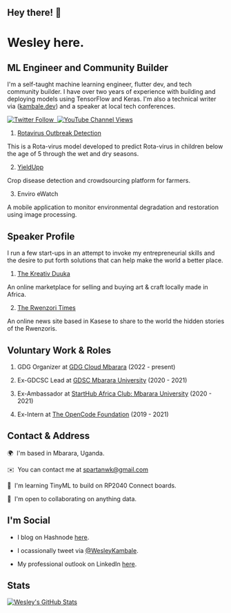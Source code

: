 ## Hey there! 👋

Wesley here.
==================================

ML Engineer and Community Builder
--------------------
I'm a self-taught machine learning engineer, flutter dev, and tech community builder. I have over two years of experience with building and deploying models using TensorFlow and Keras. I'm also  a technical writer via ([kambale.dev](https://kambale.dev/)) and a speaker at local tech conferences.

<a href="https://twitter.com/weskambale"><img alt="Twitter Follow" src="https://img.shields.io/twitter/follow/weskambale?label=Twitter&style=for-the-badge&logo=twitter&color=1DA1F2"> &nbsp;<a href="https://www.youtube.com/kambale"><img alt="YouTube Channel Views" src="https://img.shields.io/youtube/channel/views/UC0cWpkGM3ClHjPdLRzCOw1g?style=for-the-badge&logo=youtube&label=YOUTUBE VIEWS"></a>

1. [Rotavirus Outbreak Detection](https://github.com/WesleyKambale/Rotavirus-Outbreak-Detection)

This is a Rota-virus model developed to predict Rota-virus in children below the age of 5 through the wet and dry seasons.

2. [YieldUpp](https://yieldupp.herokuapp.com/)

Crop disease detection and crowdsourcing platform for farmers.

3. Enviro eWatch

A mobile application to monitor environmental degradation and restoration using image processing.

## Speaker Profile
I run a few start-ups in an attempt to invoke my entrepreneurial skills and the desire to put forth solutions that can help make the world a better place.

1. [The Kreativ Duuka](https://kreativduuka.com/)

An online marketplace for selling and buying art & craft locally made in Africa.

2. [The Rwenzori Times](https://rwenzoritimes.org)

An online news site based in Kasese to share to the world the hidden stories of the Rwenzoris.

## Voluntary Work & Roles

1. GDG Organizer at [GDG Cloud Mbarara](https://gdg.community.dev/gdg-cloud-mbarara/) (2022 - present)

2. Ex-GDCSC Lead at [GDSC Mbarara University](https://gdsc.community.dev/mbarara-university-of-science-and-technology/) (2020 - 2021)

3. Ex-Ambassador at [StartHub Africa Club: Mbarara University](https://starthubafrica.org/clubs/) (2020 - 2021)

4. Ex-Intern at [The OpenCode Foundation](https://www.theopencode.org/team/wesley-kambale/) (2019 - 2021)

## Contact & Address

🌍  I'm based in Mbarara, Uganda.

✉️  You can contact me at [spartanwk@gmail.com](mailto:spartanwk@gmail.com)

🧠  I'm learning TinyML to build on RP2040 Connect boards.

🤝  I'm open to collaborating on anything data.

## I'm Social

- I blog on Hashnode [here](https://kambale.dev).

- I ocassionally tweet via [@WesleyKambale](https://twitter.com/WesKambale).

- My professional outlook on LinkedIn [here](https://www.linkedin.com/in/weskambale).

## Stats
[![Wesley's GitHub Stats](https://github-readme-stats.vercel.app/api?username=wkambale)](https://github.com/anuraghazra/github-readme-stats)
